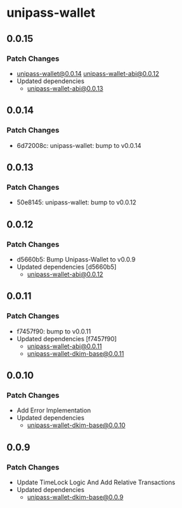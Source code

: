 # unipass-wallet

## 0.0.15

### Patch Changes

- unipass-wallet@0.0.14 unipass-wallet-abi@0.0.12
- Updated dependencies
  - unipass-wallet-abi@0.0.13

## 0.0.14

### Patch Changes

- 6d72008c: unipass-wallet: bump to v0.0.14

## 0.0.13

### Patch Changes

- 50e8145: unipass-wallet: bump to v0.0.12

## 0.0.12

### Patch Changes

- d5660b5: Bump Unipass-Wallet to v0.0.9
- Updated dependencies [d5660b5]
  - unipass-wallet-abi@0.0.12

## 0.0.11

### Patch Changes

- f7457f90: bump to v0.0.11
- Updated dependencies [f7457f90]
  - unipass-wallet-abi@0.0.11
  - unipass-wallet-dkim-base@0.0.11

## 0.0.10

### Patch Changes

- Add Error Implementation
- Updated dependencies
  - unipass-wallet-dkim-base@0.0.10

## 0.0.9

### Patch Changes

- Update TimeLock Logic And Add Relative Transactions
- Updated dependencies
  - unipass-wallet-dkim-base@0.0.9

